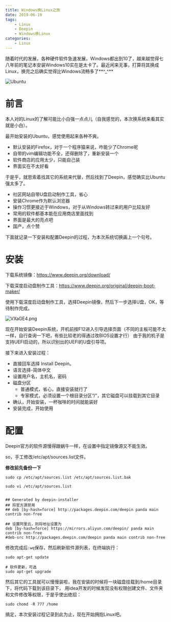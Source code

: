 ```yaml
---
title: Windows换Linux之旅
date: 2019-06-19
tags: 
	- Linux
	- Deepin
	- Windows换Linux
categories:
	- Linux
---
```


随着时代的发展，各种硬件软件急速发展，Windows都出到10了，越来越觉得七八年前的笔记本安装Windows10实在是太卡了。最近闲来无事，打算将其换成Linux，换完之后确实觉得比Windows流畅多了**^_^**

![Ubuntu](https://www.deepin.org/wp-content/uploads/2016/12/desktop-zh.png)

<!-- more -->
# 前言
本人对的Linux的了解可能比小白强一点点儿（自我感觉的，本次换系统来看其实就是小白）。

最开始安装的Ubuntu，感觉使用起来各种不爽。

- 默认安装的Firefox，对于一个程序猿来说，咋能少了Chrome呢
- 自带的vim编辑功能不全，还得删除了，重新安装一个
- 软件商店的应用太少，只能自己装
- 界面实在不太好看

于是乎，就思索着找其它的系统来代替，然后找到了Deepin，感觉确实比Ubuntu强太多了。

- 社区网站自带U盘启动制作工具，省心
- 安装Chrome作为默认浏览器
- 操作习惯更接近于Windows，对于从Windows转过来的用户比较友好
- 常用的软件都基本能在应用商店里面找到
- 界面是最大的亮点吧
- 国产，点个赞

下面就记录一下安装和配置Deepin的过程，为本次系统切换画上一个句号。

# 安装

下载系统镜像：https://www.deepin.org/download/

下载深度启动盘制作工具：https://www.deepin.org/original/deepin-boot-maker/

使用下载深度启动盘制作工具，选择Deepin镜像，然后下一步选择U盘，OK，等待制作完成。

![VXaGE4.png](https://s2.ax1x.com/2019/06/19/VXaGE4.png)

现在开始安装Deepin系统，开机前按F12进入引导选择页面（不同的主板可能不太一样，自行查询一下吧，有些比较老的得通过改BIOS设置才行）
由于我的机子是支持UEFI启动的，所以识别出的UEFI的U盘引导项。

接下来进入安装过程：

- 直接回车选择 Install Deepin。
- 语言选择-简体中文
- 设置用户名，主机名，密码
- 磁盘分区
    - 普通模式，省心，直接安装就行了
    - 专家模式，必须设置一个根目录分区“/”，其它磁盘可以挂载到其它目录
- 确认，开始安装，一杯咖啡的时间就能装好
- 安装完成，开始使用
 
# 配置

Deepin官方的软件源慢得跟蜗牛一样，在设置中指定镜像源又不能生效。

so，手工修改/etc/apt/sources.list文件。

**修改前先备份一下**
```
sudo cp /etc/apt/sources.list /etc/apt/sources.list.bak

sudo vi /etc/apt/sources.list 


## Generated by deepin-installer
## 将官方源禁用
## deb [by-hash=force] http://packages.deepin.com/deepin panda main contrib non-free

## 设置阿里云，则将地址设置为
deb [by-hash=force] https://mirrors.aliyun.com/deepin/ panda main contrib non-free
#deb-src http://packages.deepin.com/deepin panda main contrib non-free
```
修改完成后`:wq`保存，然后刷新软件源列表，在终端执行：
```
sudo apt-get update

# 软件更新，可选
sudo apt-get upgrade
```

然后其它的工具就可以慢慢装啦，我在安装的时候将一块磁盘挂载到/home目录下，将代码下载到该目录下，
用idea开发的时候发现没有权限创建文件、文件夹和文件修改等权限，于是乎使出绝招：
```
sudo chomd -R 777 /home
```
搞定，本次安装过程记录到此为止，现在开始拥抱Linux吧。
